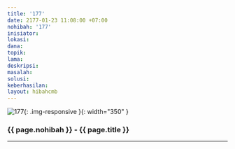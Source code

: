 ```yaml
---
title: '177'
date: 2177-01-23 11:08:00 +07:00
nohibah: '177'
inisiator: 
lokasi: 
dana: 
topik: 
lama: 
deskripsi: 
masalah: 
solusi: 
keberhasilan: 
layout: hibahcmb
---
```


![177](/static/img/hibahcmb/177.png){: .img-responsive }{: width="350" }

### {{ page.nohibah }} - {{ page.title }}

---
